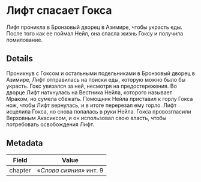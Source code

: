 # Лифт спасает Гокса
Лифт проникла в Бронзовый дворец в Азимире, чтобы украсть еды. После того как ее поймал Нейл, она спасла жизнь Гоксу и получила помилование.

## Details
Проникнув с Гоксом и остальными подельниками в Бронзовый дворец в Азимире, Лифт отправилась на поиски еды, которую можно было бы украсть. Гокс увязался за ней, несмотря на предостережения. Во дворце Лифт наткнулась на Вестника Нейла, которого называет Мраком, но сумела сбежать. Помощник Нейла приставил к горлу Гокса нож, чтобы Лифт вернулась, и в итоге перерезал ему горло. Лифт исцелила Гокса, но снова попалась в руки Нейла. Гокса провозгласили Верховным Акасиксом, и он использовал свою власть, чтобы потребовать освобождения Лифт.

## Metadata
| Field | Value |
| ----- | ----- |
| chapter | *«Слова сияния»* инт. 9 |
